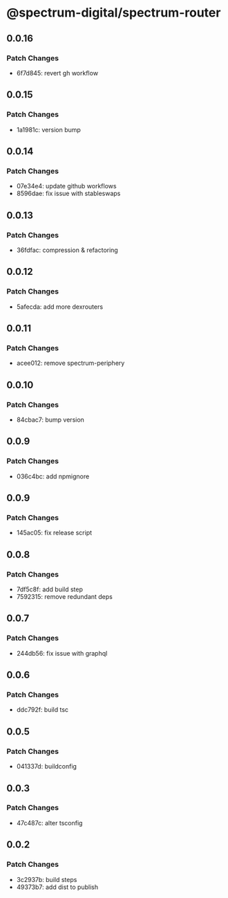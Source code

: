 # @spectrum-digital/spectrum-router

## 0.0.16

### Patch Changes

- 6f7d845: revert gh workflow

## 0.0.15

### Patch Changes

- 1a1981c: version bump

## 0.0.14

### Patch Changes

- 07e34e4: update github workflows
- 8596dae: fix issue with stableswaps

## 0.0.13

### Patch Changes

- 36fdfac: compression & refactoring

## 0.0.12

### Patch Changes

- 5afecda: add more dexrouters

## 0.0.11

### Patch Changes

- acee012: remove spectrum-periphery

## 0.0.10

### Patch Changes

- 84cbac7: bump version

## 0.0.9

### Patch Changes

- 036c4bc: add npmignore

## 0.0.9

### Patch Changes

- 145ac05: fix release script

## 0.0.8

### Patch Changes

- 7df5c8f: add build step
- 7592315: remove redundant deps

## 0.0.7

### Patch Changes

- 244db56: fix issue with graphql

## 0.0.6

### Patch Changes

- ddc792f: build tsc

## 0.0.5

### Patch Changes

- 041337d: buildconfig

## 0.0.3

### Patch Changes

- 47c487c: alter tsconfig

## 0.0.2

### Patch Changes

- 3c2937b: build steps
- 49373b7: add dist to publish
